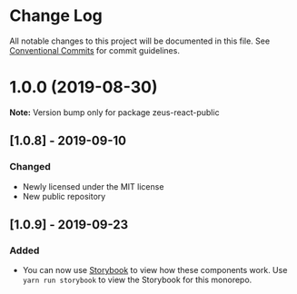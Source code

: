 # Change Log

All notable changes to this project will be documented in this file.
See [Conventional Commits](https://conventionalcommits.org) for commit guidelines.

# 1.0.0 (2019-08-30)

**Note:** Version bump only for package zeus-react-public

## [**1.0.8**] - 2019-09-10

### Changed

* Newly licensed under the MIT license
* New public repository

## [**1.0.9**] - 2019-09-23

### Added

* You can now use [Storybook](https://storybook.js.org) to view how these components work. Use `yarn run storybook` to view the Storybook for this monorepo.
